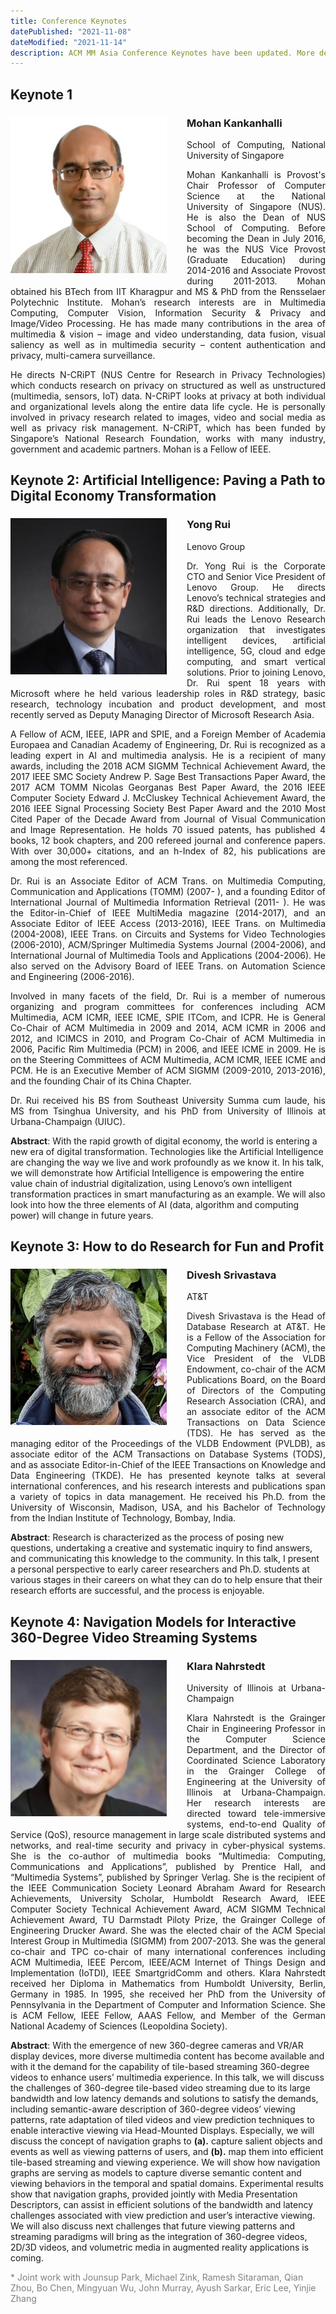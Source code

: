 ```yaml
---
title: Conference Keynotes
datePublished: "2021-11-08"
dateModified: "2021-11-14"
description: ACM MM Asia Conference Keynotes have been updated. More details will be published later.
---
```


## Keynote 1
<!-- ### Presenter -->

<div class="keynote-text">
    <div class="keynote-img">
        <img src="./mohan_.jpg" alt="Mohan Kankanhalli"/>
    </div>
    <!-- - **Title**: -->
    <h3>Mohan Kankanhalli</h3>
    <!-- - **Date**: -->
    <!-- - **Abstract**:  -->
    <p>School of Computing, National University of Singapore</p>
    <p>
        Mohan Kankanhalli is Provost's Chair Professor of Computer Science at the National University of Singapore (NUS). He is also the Dean of NUS School of Computing. Before becoming the Dean in July 2016, he was the NUS Vice Provost (Graduate Education) during 2014-2016 and Associate Provost during 2011-2013. Mohan obtained his BTech from IIT Kharagpur and MS & PhD from the Rensselaer Polytechnic Institute. Mohan’s research interests are in Multimedia Computing, Computer Vision, Information Security & Privacy and Image/Video Processing. He has made many contributions in the area of multimedia & vision – image and video understanding, data fusion, visual saliency as well as in multimedia security – content authentication and privacy, multi-camera surveillance.
    </p>
    <p>
        He directs N-CRiPT (NUS Centre for Research in Privacy Technologies) which conducts research on privacy on structured as well as unstructured (multimedia, sensors, IoT) data. N-CRiPT looks at privacy at both individual and organizational levels along the entire data life cycle. He is personally involved in privacy research related to images, video and social media as well as privacy risk management. N-CRiPT, which has been funded by Singapore’s National Research Foundation, works with many industry, government and academic partners. Mohan is a Fellow of IEEE.
    </p>
</div>


## Keynote 2: Artificial Intelligence: Paving a Path to Digital Economy Transformation
<!-- ### Presenter -->

<div class="keynote-text">
    <div class="keynote-img">
        <img src="./yong_.jpg" alt="Yong Rui"/>
    </div>
    <!-- - **Title**: -->
    <h3>Yong Rui</h3>
    <!-- - **Date**: -->
    <!-- - **Abstract**:  -->
    <p>Lenovo Group</p>
    <p>
        Dr. Yong Rui is the Corporate CTO and Senior Vice President of Lenovo Group. He directs Lenovo’s technical strategies and R&D directions. Additionally, Dr. Rui leads the Lenovo Research organization that investigates intelligent devices, artificial intelligence, 5G, cloud and edge computing, and smart vertical solutions. Prior to joining Lenovo, Dr. Rui spent 18 years with Microsoft where he held various leadership roles in R&D strategy, basic research, technology incubation and product development, and most recently served as Deputy Managing Director of Microsoft Research Asia.
    </p>
    <p>
        A Fellow of ACM, IEEE, IAPR and SPIE, and a Foreign Member of Academia Europaea and Canadian Academy of Engineering, Dr. Rui is recognized as a leading expert in AI and multimedia analysis. He is a recipient of many awards, including the 2018 ACM SIGMM Technical Achievement Award, the 2017 IEEE SMC Society Andrew P. Sage Best Transactions Paper Award, the 2017 ACM TOMM Nicolas Georganas Best Paper Award, the 2016 IEEE Computer Society Edward J. McCluskey Technical Achievement Award, the 2016 IEEE Signal Processing Society Best Paper Award and the 2010 Most Cited Paper of the Decade Award from Journal of Visual Communication and Image Representation. He holds 70 issued patents, has published 4 books, 12 book chapters, and 200 refereed journal and conference papers. With over 30,000+ citations, and an h-Index of 82, his publications are among the most referenced.
    </p>
    <p>
        Dr. Rui is an Associate Editor of ACM Trans. on Multimedia Computing, Communication and Applications (TOMM)  (2007- ), and a founding Editor of International Journal of Multimedia Information Retrieval (2011- ). He was the Editor-in-Chief of IEEE MultiMedia magazine (2014-2017), and an Associate Editor of IEEE Access (2013-2016), IEEE Trans. on Multimedia (2004-2008), IEEE Trans. on Circuits and Systems for Video Technologies (2006-2010), ACM/Springer Multimedia Systems Journal (2004-2006), and International Journal of Multimedia Tools and Applications (2004-2006). He also served on the Advisory Board of IEEE Trans. on Automation Science and Engineering (2006-2016).
    </p>
    <p>
        Involved in many facets of the field, Dr. Rui is a member of numerous organizing and program committees for conferences including ACM Multimedia, ACM ICMR, IEEE ICME, SPIE ITCom, and ICPR. He is General Co-Chair of ACM Multimedia in 2009 and 2014, ACM ICMR in 2006 and 2012, and ICIMCS in 2010, and Program Co-Chair of ACM Multimedia in 2006, Pacific Rim Multimedia (PCM) in 2006, and IEEE ICME in 2009. He is on the Steering Committees of ACM Multimedia, ACM ICMR, IEEE ICME and PCM. He is an Executive Member of ACM SIGMM (2009-2010, 2013-2016), and the founding Chair of its China Chapter.
    </p>
    <p>
        Dr. Rui received his BS from Southeast University Summa cum laude, his MS from Tsinghua University, and his PhD from University of Illinois at Urbana-Champaign (UIUC). 
    </p>
</div>

**Abstract**: With the rapid growth of digital economy, the world is entering a new era of digital transformation. Technologies like the Artificial Intelligence are changing the way we live and work profoundly as we know it. In his talk, we will demonstrate how Artificial Intelligence is empowering the entire value chain of industrial digitalization, using Lenovo’s own intelligent transformation practices in smart manufacturing as an example.  We will also look into how the three elements of AI (data, algorithm and computing power) will change in future years.

## Keynote 3: How to do Research for Fun and Profit
<!-- ### Presenter -->

<div class="keynote-text">
    <div class="keynote-img">
        <img src="./divesh_.jpg" alt="Divesh Srivastava"/>
    </div>
    <!-- - **Title**: -->
    <h3>Divesh Srivastava</h3>
    <!-- - **Date**: -->
    <!-- - **Abstract**:  -->
    <p>AT&T</p>
    <p>
        Divesh Srivastava is the Head of Database Research at AT&T. He is a Fellow of the Association for Computing Machinery (ACM), the Vice President of the VLDB Endowment, co-chair of the ACM Publications Board, on the Board of Directors of the Computing Research Association (CRA), and an associate editor of the ACM Transactions on Data Science (TDS). He has served as the managing editor of the Proceedings of the VLDB Endowment (PVLDB), as associate editor of the ACM Transactions on Database Systems (TODS), and as associate Editor-in-Chief of the IEEE Transactions on Knowledge and Data Engineering (TKDE). He has presented keynote talks at several international conferences, and his research interests and publications span a variety of topics in data management. He received his Ph.D. from the University of Wisconsin, Madison, USA, and his Bachelor of Technology from the Indian Institute of Technology, Bombay, India.
    </p>
</div>

**Abstract**: Research is characterized as the process of posing new questions, undertaking a creative and systematic inquiry to find answers, and communicating this knowledge to the community.  In this talk, I present a personal perspective to early career researchers and Ph.D. students at various stages in their careers on what they can do to help ensure that their research efforts are successful, and the process is enjoyable.

<!-- **Date**: TBA -->

## Keynote 4: Navigation Models for Interactive 360-Degree Video Streaming Systems
<!-- ### Presenter -->

<div class="keynote-text">
    <div class="keynote-img">
        <img src="./klara_.jpg" alt="Klara Nahrstedt"/>
    </div>
    <!-- - **Title**: -->
    <h3>Klara Nahrstedt</h3>
    <!-- - **Date**: -->
    <!-- - **Abstract**:  -->
    <p>University of Illinois at Urbana-Champaign</p>
    <p>
        Klara Nahrstedt is the Grainger Chair in Engineering Professor in the Computer Science Department, and the Director of Coordinated Science Laboratory in the Grainger College of Engineering at the University of Illinois at Urbana-Champaign. Her research interests are directed toward tele-immersive systems, end-to-end Quality of Service (QoS), resource management in large scale distributed systems and networks, and real-time security and privacy in cyber-physical systems. She is the co-author of multimedia books “Multimedia: Computing, Communications and Applications”, published by Prentice Hall, and “Multimedia Systems”, published by Springer Verlag. She is the recipient of the IEEE Communication Society Leonard Abraham Award for Research Achievements, University Scholar, Humboldt Research Award, IEEE Computer Society Technical Achievement Award, ACM SIGMM Technical Achievement Award, TU Darmstadt Piloty Prize, the Grainger College of Engineering Drucker Award. She was the elected chair of the ACM Special Interest Group in Multimedia (SIGMM) from 2007-2013. She was the general co-chair and TPC co-chair of many international conferences including ACM Multimedia, IEEE Percom, IEEE/ACM Internet of Things Design and Implementation (IoTDI), IEEE SmartgridComm and others. Klara Nahrstedt received her Diploma in Mathematics from Humboldt University, Berlin, Germany in 1985. In 1995, she received her PhD from the University of Pennsylvania in the Department of Computer and Information Science. She is ACM Fellow, IEEE Fellow, AAAS Fellow, and Member of the German National Academy of Sciences (Leopoldina Society). 
    </p>
</div>

**Abstract**: With the emergence of new 360-degree cameras and VR/AR display devices, more diverse multimedia content has become available and with it the demand for the capability of tile-based streaming 360-degree videos to enhance users’ multimedia experience. In this talk, we will discuss the challenges of 360-degree tile-based video streaming due to its large bandwidth and low latency demands and solutions to satisfy the demands, including semantic-aware description of 360-degree videos’ viewing patterns, rate adaptation of tiled videos and view prediction techniques to enable interactive viewing via Head-Mounted Displays. Especially, we will discuss the concept of navigation graphs to **(a).** capture salient objects and events as well as viewing patterns of users, and **(b).** map them into efficient tile-based streaming and viewing experience. We will show how navigation graphs are serving as models to capture diverse semantic content and viewing behaviors in the temporal and spatial domains. Experimental results show that navigation graphs, provided jointly with Media Presentation Descriptors, can assist in efficient solutions of the bandwidth and latency challenges associated with view prediction and user’s interactive viewing. We will also discuss next challenges that future viewing patterns and streaming paradigms will bring as the integration of 360-degree videos, 2D/3D videos, and volumetric media in augmented reality applications is coming.
<div class="note">
    <p>* Joint work with Jounsup Park, Michael Zink, Ramesh Sitaraman, Qian Zhou, Bo Chen, Mingyuan Wu, John Murray, Ayush Sarkar, Eric Lee, Yinjie Zhang </p>
</div>


<style>
    .keynote-text {
        text-align: left;
    }
    .keynote-img {
        float: none;
        margin-right: 2rem;
        margin-bottom: 1rem;
        width: 250px;
    }
    .note {
        font-size: 14px;
        color: grey;
    }

    @media (min-width: 768px) {
        .keynote-text {
            text-align: justify;
        }
        .keynote-img {
            float: left;
        }
    }
</style>
